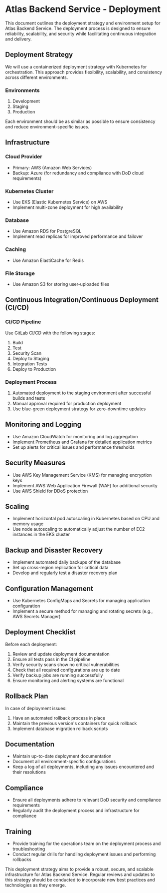 # Atlas Backend Service - Deployment

This document outlines the deployment strategy and environment setup for Atlas Backend Service. The deployment process is designed to ensure reliability, scalability, and security while facilitating continuous integration and delivery.

## Deployment Strategy

We will use a containerized deployment strategy with Kubernetes for orchestration. This approach provides flexibility, scalability, and consistency across different environments.

### Environments

1. Development
2. Staging
3. Production

Each environment should be as similar as possible to ensure consistency and reduce environment-specific issues.

## Infrastructure

### Cloud Provider

- Primary: AWS (Amazon Web Services)
- Backup: Azure (for redundancy and compliance with DoD cloud requirements)

### Kubernetes Cluster

- Use EKS (Elastic Kubernetes Service) on AWS
- Implement multi-zone deployment for high availability

### Database

- Use Amazon RDS for PostgreSQL
- Implement read replicas for improved performance and failover

### Caching

- Use Amazon ElastiCache for Redis

### File Storage

- Use Amazon S3 for storing user-uploaded files

## Continuous Integration/Continuous Deployment (CI/CD)

### CI/CD Pipeline

Use GitLab CI/CD with the following stages:

1. Build
2. Test
3. Security Scan
4. Deploy to Staging
5. Integration Tests
6. Deploy to Production

### Deployment Process

1. Automated deployment to the staging environment after successful builds and tests
2. Manual approval required for production deployment
3. Use blue-green deployment strategy for zero-downtime updates

## Monitoring and Logging

- Use Amazon CloudWatch for monitoring and log aggregation
- Implement Prometheus and Grafana for detailed application metrics
- Set up alerts for critical issues and performance thresholds

## Security Measures

- Use AWS Key Management Service (KMS) for managing encryption keys
- Implement AWS Web Application Firewall (WAF) for additional security
- Use AWS Shield for DDoS protection

## Scaling

- Implement horizontal pod autoscaling in Kubernetes based on CPU and memory usage
- Use node autoscaling to automatically adjust the number of EC2 instances in the EKS cluster

## Backup and Disaster Recovery

- Implement automated daily backups of the database
- Set up cross-region replication for critical data
- Develop and regularly test a disaster recovery plan

## Configuration Management

- Use Kubernetes ConfigMaps and Secrets for managing application configuration
- Implement a secure method for managing and rotating secrets (e.g., AWS Secrets Manager)

## Deployment Checklist

Before each deployment:

1. Review and update deployment documentation
2. Ensure all tests pass in the CI pipeline
3. Verify security scans show no critical vulnerabilities
4. Check that all required configurations are up to date
5. Verify backup jobs are running successfully
6. Ensure monitoring and alerting systems are functional

## Rollback Plan

In case of deployment issues:

1. Have an automated rollback process in place
2. Maintain the previous version's containers for quick rollback
3. Implement database migration rollback scripts

## Documentation

- Maintain up-to-date deployment documentation
- Document all environment-specific configurations
- Keep a log of all deployments, including any issues encountered and their resolutions

## Compliance

- Ensure all deployments adhere to relevant DoD security and compliance requirements
- Regularly audit the deployment process and infrastructure for compliance

## Training

- Provide training for the operations team on the deployment process and troubleshooting
- Conduct regular drills for handling deployment issues and performing rollbacks

This deployment strategy aims to provide a robust, secure, and scalable infrastructure for Atlas Backend Service. Regular reviews and updates to this strategy should be conducted to incorporate new best practices and technologies as they emerge.
